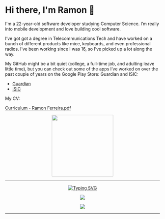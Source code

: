 # Hi there, I'm Ramon 👋

I'm a 22-year-old software developer studying Computer Science. I’m really into mobile development and love building cool software.

I’ve got got a degree in Telecommunications Tech and have worked on a bunch of different products like mice, keyboards, and even professional radios. I’ve been working since I was 16, so I’ve picked up a lot along the way.

My GitHub might be a bit quiet (college, a full-time job, and adulting leave little time), but you can check out some of the apps I’ve worked on over the past couple of years on the Google Play Store: Guardian and ISIC:

- [Guardian](https://play.google.com/store/apps/details?id=br.com.intelbras.guardian)
- [ISIC](https://play.google.com/store/apps/details?id=com.intelbras.isiclite)

My CV: 

[Curriculum - Ramon Ferreira.pdf](https://github.com/user-attachments/files/18992415/Curriculum.-.Ramon.Ferreira.pdf)

<p align="center">
  <a href="https://giphy.com/stickers/pokemon-pixel-e7Pkc6DwN6IWHvvizL">
    <img
      src="https://github.com/user-attachments/assets/935e966e-3dab-49c9-a04d-65f94b29d3e7"
      width="200"
      height="200"
    />
  </a>
</p>


---

<p align="center">
  <a href="https://git.io/typing-svg">
    <img
      src="https://readme-typing-svg.herokuapp.com?font=Fira+Code&weight=700&duration=3000&pause=1000&color=7AAFE0&center=true&vCenter=true&width=435&lines=Software+Developer+-+Mobile"
      alt="Typing SVG"
    />
  </a>
</p>

<p align="center">
  <a href="https://skillicons.dev">
    <img
      src="https://skillicons.dev/icons?i=git,html,css,kotlin,java,gradle,firebase"
    />
  </a>
</p>

<p align="center">
  <a href="https://skillicons.dev">
    <img
      src="https://skillicons.dev/icons?i=gitlab,idea,vscode,androidstudio,figma,notion,stackoverflow"
    />
  </a>
</p>

---
